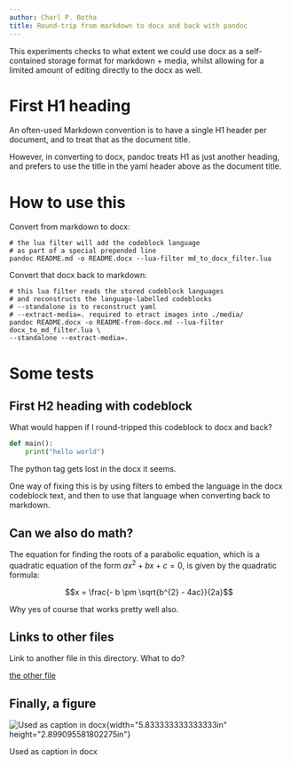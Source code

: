 ```yaml
---
author: Charl P. Botha
title: Round-trip from markdown to docx and back with pandoc
---
```


This experiments checks to what extent we could use docx as a
self-contained storage format for markdown + media, whilst allowing for
a limited amount of editing directly to the docx as well.

# First H1 heading

An often-used Markdown convention is to have a single H1 header per
document, and to treat that as the document title.

However, in converting to docx, pandoc treats H1 as just another
heading, and prefers to use the title in the yaml header above as the
document title.

# How to use this

Convert from markdown to docx:

```shell
# the lua filter will add the codeblock language
# as part of a special prepended line
pandoc README.md -o README.docx --lua-filter md_to_docx_filter.lua
```

Convert that docx back to markdown:

```shell
# this lua filter reads the stored codeblock languages
# and reconstructs the language-labelled codeblocks
# --standalone is to reconstruct yaml
# --extract-media=. required to etract images into ./media/
pandoc README.docx -o README-from-docx.md --lua-filter docx_to_md_filter.lua \
--standalone --extract-media=.
```

# Some tests

## First H2 heading with codeblock

What would happen if I round-tripped this codeblock to docx and back?

```python
def main():
    print("hello world")
```

The python tag gets lost in the docx it seems.

One way of fixing this is by using filters to embed the language in the
docx codeblock text, and then to use that language when converting back
to markdown.

## Can we also do math?

The equation for finding the roots of a parabolic equation, which is a
quadratic equation of the form $ax^{2} + bx + c = 0$, is given by the
quadratic formula:

$$x = \frac{- b \pm \sqrt{b^{2} - 4ac}}{2a}$$

Why yes of course that works pretty well also.

## Links to other files

Link to another file in this directory. What to do?

[the other file](./other_file.docx)

## Finally, a figure

![Used as caption in
docx](./media/rId26.png "Image title: illustration of round-trip"){width="5.833333333333333in"
height="2.899095581802275in"}

Used as caption in docx
